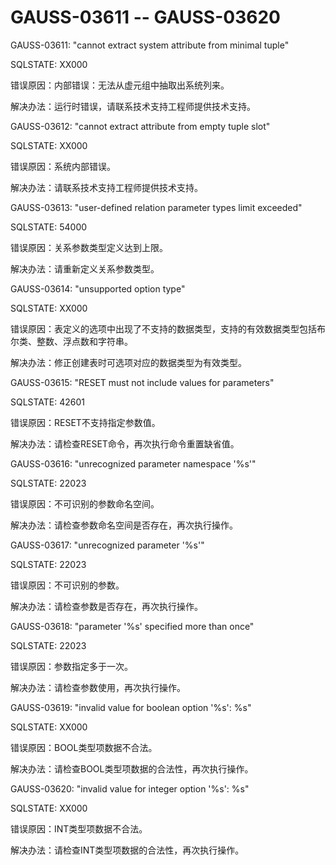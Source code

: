 # GAUSS-03611 -- GAUSS-03620<a name="ZH-CN_TOPIC_0302073409"></a>

GAUSS-03611: "cannot extract system attribute from minimal tuple"

SQLSTATE: XX000

错误原因：内部错误：无法从虚元组中抽取出系统列来。

解决办法：运行时错误，请联系技术支持工程师提供技术支持。

GAUSS-03612: "cannot extract attribute from empty tuple slot"

SQLSTATE: XX000

错误原因：系统内部错误。

解决办法：请联系技术支持工程师提供技术支持。

GAUSS-03613: "user-defined relation parameter types limit exceeded"

SQLSTATE: 54000

错误原因：关系参数类型定义达到上限。

解决办法：请重新定义关系参数类型。

GAUSS-03614: "unsupported option type"

SQLSTATE: XX000

错误原因：表定义的选项中出现了不支持的数据类型，支持的有效数据类型包括布尔类、整数、浮点数和字符串。

解决办法：修正创建表时可选项对应的数据类型为有效类型。

GAUSS-03615: "RESET must not include values for parameters"

SQLSTATE: 42601

错误原因：RESET不支持指定参数值。

解决办法：请检查RESET命令，再次执行命令重置缺省值。

GAUSS-03616: "unrecognized parameter namespace '%s'"

SQLSTATE: 22023

错误原因：不可识别的参数命名空间。

解决办法：请检查参数命名空间是否存在，再次执行操作。

GAUSS-03617: "unrecognized parameter '%s'"

SQLSTATE: 22023

错误原因：不可识别的参数。

解决办法：请检查参数是否存在，再次执行操作。

GAUSS-03618: "parameter '%s' specified more than once"

SQLSTATE: 22023

错误原因：参数指定多于一次。

解决办法：请检查参数使用，再次执行操作。

GAUSS-03619: "invalid value for boolean option '%s': %s"

SQLSTATE: XX000

错误原因：BOOL类型项数据不合法。

解决办法：请检查BOOL类型项数据的合法性，再次执行操作。

GAUSS-03620: "invalid value for integer option '%s': %s"

SQLSTATE: XX000

错误原因：INT类型项数据不合法。

解决办法：请检查INT类型项数据的合法性，再次执行操作。

